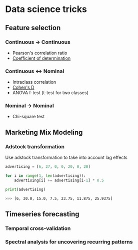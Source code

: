 # Data science tricks

## Feature selection

### Continuous -> Continuous

- Pearson's correlation ratio
- [Coefficient of determination](https://www.wikiwand.com/en/Coefficient_of_determination)

### Continuous <-> Nominal

- Intraclass correlation
- [Cohen's D](https://www.wikiwand.com/en/Effect_size#/Cohen.27s_d)
- ANOVA f-test (t-test for two classes)

### Nominal -> Nominal

- Chi-square test


## Marketing Mix Modeling

### Adstock transformation

Use adstock transformation to take into account lag effects

```python
advertising = [6, 27, 0, 0, 20, 0, 20]

for i in range(1, len(advertising)):
    advertising[i] += advertising[i-1] * 0.5

print(advertising)
```

```sh
>>> [6, 30.0, 15.0, 7.5, 23.75, 11.875, 25.9375]
```

## Timeseries forecasting

### Temporal cross-validation

### Spectral analysis for uncovering recurring patterns
